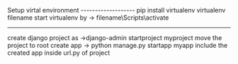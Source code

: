 Setup virtal environment -------------------
pip install virtualenv
virtualenv filename
start virtualenv by -> filename\Scripts\activate

----------------------------------------------

create django project as ->django-admin startproject myproject
move the project to root
create app -> python manage.py startapp myapp
include the created app inside url.py of project 


